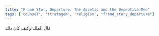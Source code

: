 ```yaml
---
title: "Frame Story Departure: The Ascetic and the Deceptive Men"
tags: ['counsel', 'stratagem', 'religion', "frame_story_departure"]
---
```


 قال الملك وكيف كان ذلك
